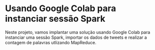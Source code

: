 # Usando Google Colab para instanciar sessão Spark
Neste projeto, vamos implantar uma solução usando Google Colab para instanciar uma sessão Spark, importar os dados de tweets e realizar a contagem de palavras utlizando MapReduce.

